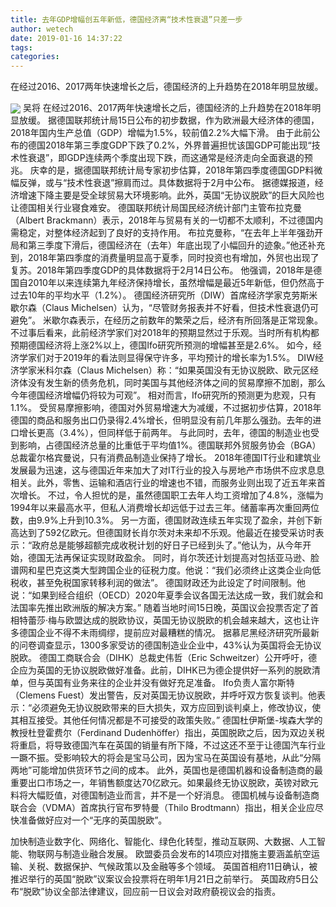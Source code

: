 ```yaml
---
title: 去年GDP增幅创五年新低，德国经济离“技术性衰退”只差一步
author: wetech
date: 2019-01-16 14:37:22
tags: 
categories: 
---
```

在经过2016、2017两年快速增长之后，德国经济的上升趋势在2018年明显放缓。
<!-- more -->
<img align="center" border="0" src="https://imgcdn.yicai.com/uppics/images/2019/01/a27a6a2aa526d4a57ca34cdbb1171368.jpg" />
吴将
在经过2016、2017两年快速增长之后，德国经济的上升趋势在2018年明显放缓。
据德国联邦统计局15日公布的初步数据，作为欧洲最大经济体的德国，2018年国内生产总值（GDP）增幅为1.5%，较前值2.2%大幅下滑。
由于此前公布的德国2018年第三季度GDP下跌了0.2%，外界普遍担忧该国GDP可能出现“技术性衰退”，即GDP连续两个季度出现下跌，而这通常是经济走向全面衰退的预兆。
庆幸的是，据德国联邦统计局专家初步估算，2018年第四季度德国GDP料微幅反弹，或与“技术性衰退”擦肩而过。具体数据将于2月中公布。
据德媒报道，经济增速下降主要是受全球贸易大环境影响。此外，英国“无协议脱欧”的巨大风险也让德国相关行业寝食难安。
德国联邦统计局国民经济统计部门主管布拉克曼（Albert Brackmann）表示，2018年与贸易有关的一切都不太顺利，不过德国内需稳定，对整体经济起到了良好的支持作用。
布拉克曼称，“在去年上半年强劲开局和第三季度下滑后，德国经济在（去年）年底出现了小幅回升的迹象。”他还补充到，2018年第四季度的消费量明显高于夏季，同时投资也有增加，外贸也出现了复苏。2018年第四季度GDP的具体数据将于2月14日公布。
他强调，2018年是德国自2010年以来连续第九年经济保持增长，虽然增幅是最近5年新低，但仍然高于过去10年的平均水平（1.2%）。
德国经济研究所（DIW）首席经济学家克劳斯米歇尔森（Claus Michelsen）认为，“尽管财务报表并不好看，但技术性衰退仍可避免”。
米歇尔森表示，在经历之前数年的繁荣之后，经济有所回落是正常现象。不过事后看来，此前经济学家们对2018年的预期显然过于乐观。当时所有机构都预期德国经济将上涨2%以上，德国Ifo研究所预测的增幅甚至是2.6%。
如今，经济学家们对于2019年的看法则显得保守许多，平均预计的增长率为1.5%。
DIW经济学家米科尔森（Claus Michelsen）称：“如果英国没有无协议脱欧、欧元区经济体没有发生新的债务危机，同时美国与其他经济体之间的贸易摩擦不加剧，那么今年德国经济增幅仍将较为可观”。
相对而言，Ifo研究所的预测更为悲观，只有1.1%。
受贸易摩擦影响，德国对外贸易增速大为减缓，不过据初步估算，2018年德国的商品和服务出口仍录得2.4%增长，但明显没有前几年那么强劲。去年的进口增长更高（3.4%），但同样低于前两年。
与此同时，去年，德国的制造业也受到影响，占德国经济总量的比重低于平均值1%。德国联邦外贸服务协会（BGA）总裁霍尔格宾曼说，只有消费品制造业保持了增长。
2018年德国IT行业和建筑业发展最为迅速，这与德国近年来加大了对IT行业的投入与房地产市场供不应求息息相关。此外，零售、运输和酒店行业的增速也不错，而服务业则出现了近五年来首次增长。
不过，令人担忧的是，虽然德国职工去年人均工资增加了4.8%，涨幅为1994年以来最高水平，但私人消费增长却远低于过去三年。储蓄率再次重回两位数，由9.9%上升到10.3%。
另一方面，德国财政连续五年实现了盈余，并创下新高达到了592亿欧元。但德国财长肖尔茨对未来却不乐观。他最近在接受采访时表示：“政府总是能够超额完成收税计划的好日子已经到头了。”他认为，从今年开始，德国无法再保证实现财政盈余。
同时，肖尔茨还计划提高对包括亚马逊、脸谱网和星巴克这类大型跨国企业的征税力度。他说：“我们必须终止这类企业向低税收，甚至免税国家转移利润的做法”。
德国财政还为此设定了时间限制。他说：“如果到经合组织（OECD）2020年夏季会议各国无法达成一致，我们就会和法国率先推出欧洲版的解决方案。”
随着当地时间15日晚，英国议会投票否定了首相特蕾莎·梅与欧盟达成的脱欧协议，英国无协议脱欧的机会越来越大，这也让许多德国企业不得不未雨绸缪，提前应对最糟糕的情况。
据慕尼黑经济研究所最新的问卷调查显示，1300多家受访的德国制造业企业中，43%认为英国将会无协议脱欧。
德国工商联合会（DIHK）总裁史伟哲（Eric Schweitzer）公开呼吁，德企应为英国的无协议脱欧做好准备。此前，DIHK已为德企提供好一系列的脱欧清单，但与英国有业务来往的企业并没有做好充足准备。
Ifo负责人富尔斯特（Clemens Fuest）发出警告，反对英国无协议脱欧，并呼吁双方恢复谈判。他表示：“必须避免无协议脱欧带来的巨大损失，双方应回到谈判桌上，修改协议，使其相互接受。其他任何情况都是不可接受的政策失败。”
德国杜伊斯堡-埃森大学的教授杜登霍费尔（Ferdinand Dudenhöffer）指出，英国脱欧之后，因为双边关税将重启，将导致德国汽车在英国的销量有所下降，不过这还不至于让德国汽车行业一蹶不振。受影响较大的将会是宝马公司，因为宝马在英国设有基地，从此“分隔两地”可能增加供货环节之间的成本。
此外，英国也是德国机器和设备制造商的最重要出口市场之一，年销售额度达70亿欧元。如果最终无协议脱欧，英镑对欧元料将大幅贬值，对德国制造业而言，并不是一个好消息。
德国机械与设备制造商联合会（VDMA）首席执行官布罗特曼（Thilo Brodtmann）指出，相关企业应尽快准备做好应对一个“无序的英国脱欧”。
 
 
加快制造业数字化、网络化、智能化、绿色化转型，推动互联网、大数据、人工智能、物联网与制造业融合发展。
欧盟委员会发布的14项应对措施主要涵盖航空运输、关税、数据保护、气候政策以及金融等多个领域。
英国首相府11日确认，被推迟举行的英国“脱欧”议案议会投票将在明年1月21日之前举行。
英国政府5日公布“脱欧”协议全部法律建议，回应前一日议会对政府藐视议会的指责。
